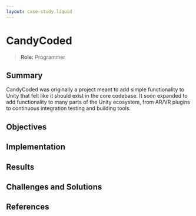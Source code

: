 ```yaml
---
layout: case-study.liquid
---
```


# CandyCoded

> **Role:** Programmer

## Summary

CandyCoded was originally a project meant to add simple functionality to Unity that felt like it should exist in the core codebase. It soon expanded to add functionality to many parts of the Unity ecosystem, from AR/VR plugins to continuous integration testing and building tools.

## Objectives

## Implementation

## Results

## Challenges and Solutions

## References
